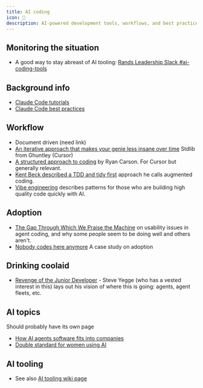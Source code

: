 ```yaml
---
title: AI coding
icon: 🤖
description: AI-powered development tools, workflows, and best practices for augmented coding with Claude Code, Cursor, and other AI assistants.
---
```


## Monitoring the situation

* A good way to stay abreast of AI tooling: [Rands Leadership Slack #ai-coding-tools](https://randsinrepose.com/welcome-to-rands-leadership-slack/)

## Background info

* [Claude Code tutorials](https://www.youtube.com/@anthropic-ai/streams)
* [Claude Code best practices](https://www.anthropic.com/engineering/claude-code-best-practices)

## Workflow

* Document driven (need link)
* [An iterative approach that makes your genie less insane over time](https://ghuntley.com/stdlib/) Stdlib from Ghuntley (Cursor)
* [A structured approach to coding](https://www.youtube.com/watch?v=fD4ktSkNCw4&t=1701s) by Ryan Carson. For Cursor but generally relevant.
* [Kent Beck described a TDD and tidy first](https://tidyfirst.substack.com/p/augmented-coding-beyond-the-vibes) approach he calls augmented coding. 
* [Vibe engineering](https://simonwillison.net/2025/Oct/7/vibe-engineering/) describes patterns for those who are building high quality code quickly with AI. 

## Adoption

* [The Gap Through Which We Praise the Machine](https://ferd.ca/the-gap-through-which-we-praise-the-machine.html) on usability issues in agent coding, and why some people seem to be doing well and others aren't.
* [Nobody codes here anymore](https://open.substack.com/pub/ghiculescu/p/nobody-codes-here-anymore?r=8j0ru) A case study on adoption

## Drinking coolaid

* [Revenge of the Junior Developer](https://sourcegraph.com/blog/revenge-of-the-junior-developer) - Steve Yegge (who has a vested interest in this) lays out his vision of where this is going: agents, agent fleets, etc.

## AI topics

Should probably have its own page
* [How AI agents software fits into companies](https://lethain.com/what-can-agents-do/)
* [Double standard for women using AI](https://www.linkedin.com/posts/lpeate_the-most-interesting-ai-paper-ive-read-in-activity-7368796283416793092-36WR?utm_medium=ios_app&rcm=ACoAAABlKc0BaeEYgJ_9P6NkNW6WS3BVMP2QmzA)

## AI tooling

* See also [AI tooling wiki page](/wiki/tools/ai.md)
